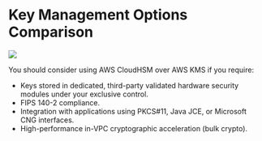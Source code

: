 # Key Management Options Comparison



![](https://lh5.googleusercontent.com/qTyTRe9n2nzqwKtR07K4KWOGZyxGyBpLYSjj115dbgOKbmn82HSmzEN5Qp1f07ABAztM_4jKmz0XyhoB95jHzzO67BBj_eJLFpt76DqQ9wkyyLUJAyNUk8es9nEa-h-5p800US3k)

You should consider using AWS CloudHSM over AWS KMS if you require:

* Keys stored in dedicated, third-party validated hardware security modules under your exclusive control.
* FIPS 140-2 compliance.
* Integration with applications using PKCS\#11, Java JCE, or Microsoft CNG interfaces.
* High-performance in-VPC cryptographic acceleration \(bulk crypto\).

